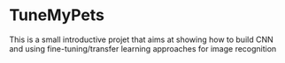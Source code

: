 # TuneMyPets
This is a small introductive projet that aims at showing how to build CNN and using fine-tuning/transfer learning approaches for image recognition
